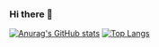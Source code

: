 ### Hi there 👋
[![Anurag's GitHub stats](https://github-readme-stats.vercel.app/api?username=jsheng1996&count_private=true&show_icons=true&theme=synthwave)](https://github.com/jsheng1996/github-readme-stats)
[![Top Langs](https://github-readme-stats.vercel.app/api/top-langs/?username=jsheng1996)](https://github.com/jsheng1996/github-readme-stats)
<!--
**jsheng1996/jsheng1996** is a ✨ _special_ ✨ repository because its `README.md` (this file) appears on your GitHub profile.

Here are some ideas to get you started:

- 🔭 I’m currently working on ...
- 🌱 I’m currently learning ...
- 👯 I’m looking to collaborate on ...
- 🤔 I’m looking for help with ...
- 💬 Ask me about ...
- 📫 How to reach me: ...
- 😄 Pronouns: ...
- ⚡ Fun fact: ...
-->
